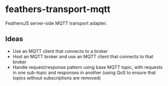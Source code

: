 # feathers-transport-mqtt
FeathersJS server-side MQTT transport adapter.

## Ideas
- Use an MQTT client that connects to a broker
- Host an MQTT broker and use an MQTT client that connects to that broker
- Handle request/response pattern using base MQTT topic, with requests in one sub-topic and responses in another (using QoS to ensure that topics without subscriptions are removed)
